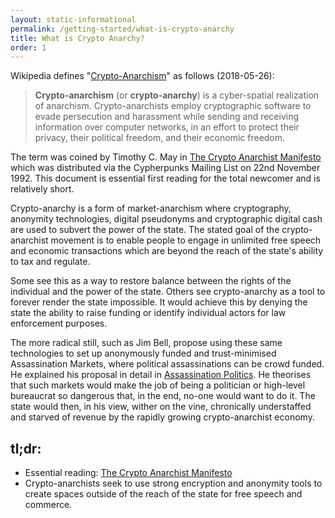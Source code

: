 ```yaml
---
layout: static-informational
permalink: /getting-started/what-is-crypto-anarchy
title: What is Crypto Anarchy?
order: 1
---
```


Wikipedia defines "[Crypto-Anarchism](https://en.wikipedia.org/wiki/Crypto-anarchism)" as follows (2018-05-26):

> **Crypto-anarchism** (or **crypto-anarchy**) is a cyber-spatial realization of anarchism. Crypto-anarchists employ cryptographic software to evade persecution and harassment while sending and receiving information over computer networks, in an effort to protect their privacy, their political freedom, and their economic freedom.

The term was coined by Timothy C. May in [The Crypto Anarchist Manifesto](https://www.activism.net/cypherpunk/crypto-anarchy.html) which was distributed via the Cypherpunks Mailing List on 22nd November 1992. This document is essential first reading for the total newcomer and is relatively short.

Crypto-anarchy is a form of market-anarchism where cryptography, anonymity technologies, digital pseudonyms and cryptographic digital cash are used to subvert the power of the state. The stated goal of the crypto-anarchist movement is to enable people to engage in unlimited free speech and economic transactions which are beyond the reach of the state's ability to tax and regulate.

Some see this as a way to restore balance between the rights of the individual and the power of the state. Others see crypto-anarchy as a tool to forever render the state impossible. It would achieve this by denying the state the ability to raise funding or identify individual actors for law enforcement purposes.

The more radical still, such as Jim Bell, propose using these same technologies to set up anonymously funded and trust-minimised Assassination Markets, where political assassinations can be crowd funded. He explained his proposal in detail in [Assassination Politics](https://web.archive.org/web/20180331030749/https://cryptome.org/ap.htm). He theorises that such markets would make the job of being a politician or high-level bureaucrat so dangerous that, in the end, no-one would want to do it. The state would then, in his view, wither on the vine, chronically understaffed and starved of revenue by the rapidly growing crypto-anarchist economy.

## tl;dr:

+ Essential reading: [The Crypto Anarchist Manifesto](https://www.activism.net/cypherpunk/crypto-anarchy.html)
+ Crypto-anarchists seek to use strong encryption and anonymity tools to create spaces outside of the reach of the state for free speech and commerce. 

